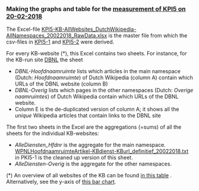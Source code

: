 ### Making the graphs and table for the [measurement of KPI5 on 20-02-2018](https://nl.wikipedia.org/wiki/Wikipedia:GLAM/Koninklijke_Bibliotheek_en_Nationaal_Archief/Resultaten/KPIs/KPI5/KPI5_KB_20-02-2018)

The Excel-file [KPI5-KB-AllWebsites_DutchWikipedia-AllNamespaces_20022018_RawData.xlsx](KPI5-KB-AllWebsites_DutchWikipedia-AllNamespaces_20022018_RawData.xlsx) is the master file from which the csv-files in [KPI5-1](KPI5-1) and [KPI5-2](KPI5-2) were derived.

For every KB-website (*), this Excel contains two sheets. For instance, for the KB-run site [DBNL](http://www.dbnl.org/) the sheet
* _DBNL-Hoofdnaamruimte_ lists which articles in the main namespace (Dutch: _Hoofdnaamruimte_) of Dutch Wikipedia (column A) contain which URLs of the DBNL website (column B)
* _DBNL-Overig_ lists which pages in the other namespaces (Dutch: _Overige naamruimtes_) of Dutch Wikipedia contain which URLs of the DBNL website.
* Column E is the de-duplicated version of column A; it shows all the _unique_ Wikipedia articles  that contain links to the DBNL site

The first two sheets in the Excel are the aggregations (=sums) of all the sheets for the individual KB-websites: 
* _AlleDiensten_Hfdnr_ is the aggregate for the main namespace.  [WPNLHoofdnaamruimteArtikel-KBdienst-KBurl_definitief_20022018.txt](KPI5-1/WPNLHoofdnaamruimteArtikel-KBdienst-KBurl_definitief_20022018.txt) in PKI5-1 is the cleaned up version of this sheet.
* _AlleDiensten-Overig_ is the aggregate for the other namespaces.

(*) An overview of all websites of the KB can be found [in this table](https://nl.wikipedia.org/wiki/Wikipedia:GLAM/Koninklijke_Bibliotheek_en_Nationaal_Archief/Resultaten/KPIs/KPI5/KPI5_KB_20-02-2018#Tabelweergave) . Alternatively, see the y-axis of [this bar chart](KPI5-2/KPI5-Plot2_hoofdnaamruimte.png).
